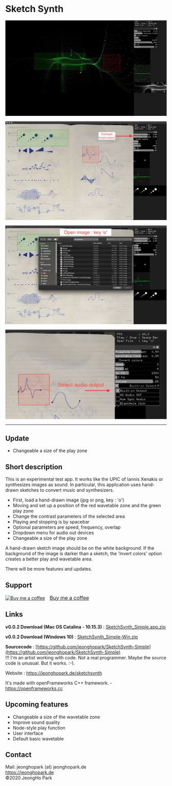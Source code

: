# Sketch Synth
![](media/main_screen.jpg)         

![Change contrast](media/contrast.jpg)         

![Open image file](media/open.jpg)         

![Dropdown menu for audio output](media/audiooutput.jpg)        

<hr>		

## Update        						
- Changeable a size of the play zone       			

## Short description
This is an experimental test app. It works like the UPIC of Iannis Xenakis or synthesizes images as sound. In particular, this application uses hand-drawn sketches to convert music and synthesizers.		

- First, load a hand-drawn image (jpg or png, key : 'o')      
- Moving and set up a position of the red wavetable zone and the green play zone      
- Change the contrast parameters of the selected area      
- Playing and stopping is by spacebar      
- Optional parameters are speed, frequency, overlap        
- Dropdown menu for audio out devices           
- Changeable a size of the play zone       			

A hand-drawn sketch image should be on the white background. If the background of the image is darker than a sketch, the 'Invert colors' option creates a better play and wavetable area.

There will be more features and updates.

## Support
<link href="https://fonts.googleapis.com/css?family=Arial" rel="stylesheet"><a class="bmc-button" target="_blank" href="https://www.buymeacoffee.com/c4KbpP0oa"><img src="https://cdn.buymeacoffee.com/buttons/bmc-new-btn-logo.svg" alt="Buy me a coffee"><span style="margin-left:15px;font-size:16px !important;">Buy me a coffee</span></a>

## Links
<b>v0.0.2 Download (Mac OS Catalina - 10.15.3)</b> : [SketchSynth_Simple.app.zip](https://github.com/jeonghopark/SketchSynth-Simple/releases/download/v0.0.2/SketchSynth_Simple-mac-v0.0.2.app.zip)				

<b>v0.0.2 Download (Windows 10)</b> : [SketchSynth_Simple-Win.zip](https://github.com/jeonghopark/SketchSynth-Simple/releases/download/v0.0.2/SketchSynth_Simple-win-v0.0.2.zip)				

<b>Sourcecode</b> : [https://github.com/jeonghopark/SketchSynth-Simple](https://github.com/jeonghopark/SketchSynth-Simple)         
!!! I'm an artist working with code. Not a real programmer. Maybe the source code is unusual. But it works. :-).            

Website : <a target="_blank" href="https://jeonghopark.de/sketchsynth">https://jeonghopark.de/sketchsynth</a>

It's made with openFrameworks C++ framework. - <a target="_blank" href="https://openframeworks.cc">https://openframeworks.cc</a>

## Upcoming features
- Changeable a size of the wavetable zone			
- Improve sound quality			
- Node-style play function      		 	
- User interface			
- Default basic wavetable          

## Contact		
Mail: jeonghopark (at) jeonghopark.de             
<a target="_blank" href="https://jeonghopark.de">https://jeonghopark.de</a>             
©2020 JeongHo Park             
